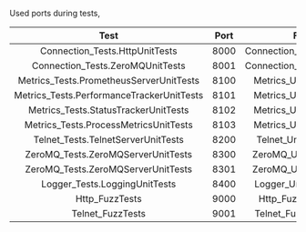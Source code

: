 Used ports during tests,

| Test | Port | File |
|:-----------:|:----:|:----:|
| Connection_Tests.HttpUnitTests | 8000 | Connection_UnitTests.cpp |
| Connection_Tests.ZeroMQUnitTests | 8001 | Connection_UnitTests.cpp |
| Metrics_Tests.PrometheusServerUnitTests | 8100 | Metrics_UnitTests.cpp |
| Metrics_Tests.PerformanceTrackerUnitTests | 8101 | Metrics_UnitTests.cpp |
| Metrics_Tests.StatusTrackerUnitTests | 8102 | Metrics_UnitTests.cpp |
| Metrics_Tests.ProcessMetricsUnitTests | 8103 | Metrics_UnitTests.cpp |
| Telnet_Tests.TelnetServerUnitTests | 8200 | Telnet_UnitTests.cpp |
| ZeroMQ_Tests.ZeroMQServerUnitTests | 8300 | ZeroMQ_UnitTests.cpp |
| ZeroMQ_Tests.ZeroMQServerUnitTests | 8301 | ZeroMQ_UnitTests.cpp |
| Logger_Tests.LoggingUnitTests | 8400 | Logger_UnitTests.cpp |
| Http_FuzzTests | 9000 | Http_FuzzTests.cpp |
| Telnet_FuzzTests | 9001 | Telnet_FuzzTests.cpp |
